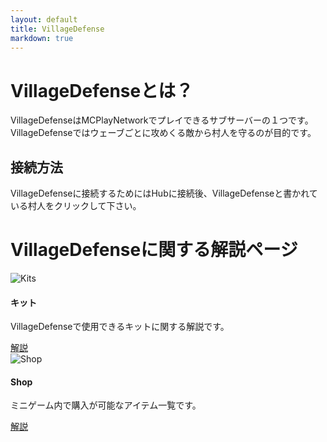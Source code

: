 ```yaml
---
layout: default
title: VillageDefense
markdown: true
---
```

# VillageDefenseとは？

VillageDefenseはMCPlayNetworkでプレイできるサブサーバーの１つです。  
VillageDefenseではウェーブごとに攻めくる敵から村人を守るのが目的です。  

## 接続方法

VillageDefenseに接続するためにはHubに接続後、VillageDefenseと書かれている村人をクリックして下さい。

# VillageDefenseに関する解説ページ

<div class="row wow fadeIn" style="visibility: visible; animation-name: fadeIn;">
  <div class="col-lg-4 col-md-12 mb-4">
    <div class="card">
      <div class="view overlay">
        <img class="card-img-top" src="{{site.github.url}}/assets/img/VillageDefense/kits.png"
          alt="Kits">
        <a href="{{site.github.url}}/servers/VillageDefense/kits">
          <div class="mask rgba-white-slight"></div>
        </a>
      </div>
      <div class="card-body">
        <h4 class="card-title">キット</h4>
        <p class="card-text">VillageDefenseで使用できるキットに関する解説です。</p>
        <a href="{{site.github.url}}/servers/VillageDefense/kits" class="btn btn-primary">解説</a>
      </div>
    </div>
  </div>
  <div class="col-lg-4 col-md-12 mb-4">
    <div class="card">
      <div class="view overlay">
        <img class="card-img-top" src="{{site.github.url}}/assets/img/VillageDefense/shop.png"
          alt="Shop">
        <a href="{{site.github.url}}/servers/VillageDefense/shop">
          <div class="mask rgba-white-slight"></div>
        </a>
      </div>
      <div class="card-body">
        <h4 class="card-title">Shop</h4>
        <p class="card-text">ミニゲーム内で購入が可能なアイテム一覧です。</p>
        <a href="{{site.github.url}}/servers/VillageDefense/shop" class="btn btn-primary">解説</a>
      </div>
    </div>
  </div>
</div>

